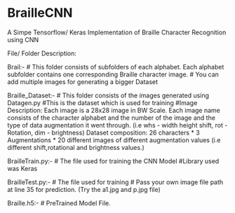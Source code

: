 # BrailleCNN
A  Simpe Tensorflow/ Keras Implementation of Braille Character Recognition using CNN

File/ Folder Description:

Brail:-
     # This folder consists of subfolders of each alphabet. Each alphabet subfolder contains one corresponding Braille character image.
     # You can add multiple images for generating a bigger Dataset
     
     
Braille_Dataset:-
     # This folder consists of the images generated using Datagen.py 
     #This is the dataset which is used for training
     #Image Description:
        Each image is a 28x28 image in BW Scale.
        Each image name consists of the character alphabet and the number of the image
        and the type of data augmentation it went through.
        (i.e whs - width height shift, rot - Rotation, dim - brightness)
        Dataset composition:
        26 characters * 3 Augmentations * 20 different images of different augmentation values (i.e different shift,rotational and          brightness values.)
        
BrailleTrain.py:-
      # The file used for training the CNN Model
      #Library used was Keras
      
BrailleTest.py:-
      # The file used for training 
      # Pass your own image file path at line 35 for prediction. (Try the a1.jpg and p.jpg file)
      
      
Braille.h5:-
      # PreTrained Model File.
      
